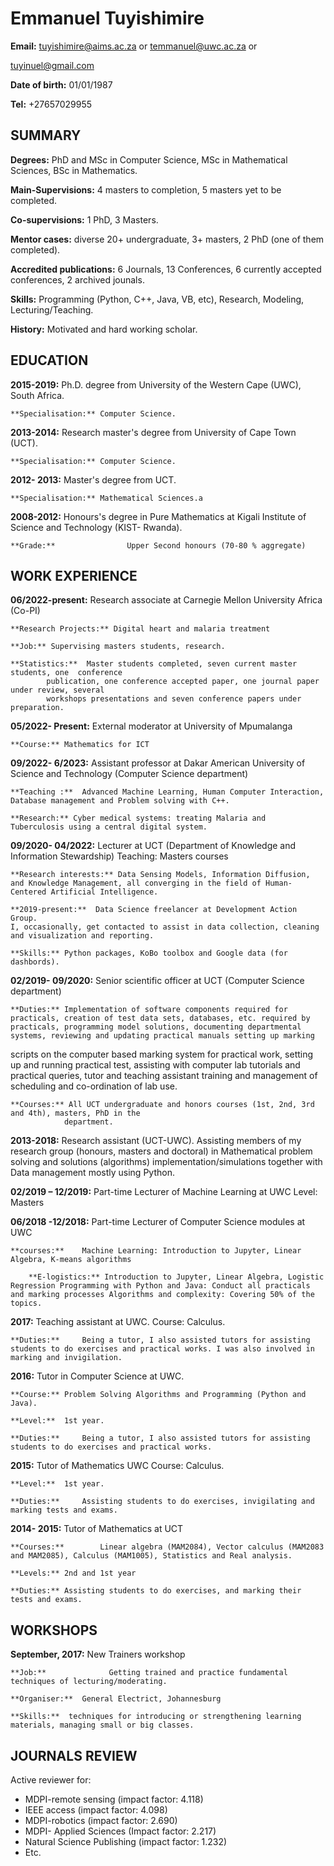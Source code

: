 # Emmanuel Tuyishimire 

**Email:** tuyishimire@aims.ac.za or temmanuel@uwc.ac.za or 

tuyinuel@gmail.com

**Date of birth:** 01/01/1987

**Tel:** +27657029955

## SUMMARY

**Degrees:** PhD and  MSc in Computer Science, MSc in Mathematical Sciences, BSc in Mathematics.

**Main-Supervisions:** 4 masters to completion, 5 masters yet to be completed.

**Co-supervisions:** 1 PhD,  3 Masters.

**Mentor cases:** diverse 20+  undergraduate, 3+  masters, 2 PhD (one of them completed).

**Accredited publications:**  6 Journals, 13 Conferences, 6 currently accepted conferences,  2 archived jounals.

**Skills:** Programming (Python, C++, Java, VB, etc), Research, Modeling, Lecturing/Teaching. 

**History:** Motivated and hard working scholar.

## EDUCATION

**2015-2019:**	Ph.D. degree from University of the Western Cape (UWC), South Africa.

	**Specialisation:**	Computer Science.


**2013-2014:**      Research master's degree from University of Cape Town (UCT).

	**Specialisation:**	Computer Science.

**2012- 2013:**	Master's degree from UCT.

	**Specialisation:**	Mathematical Sciences.a

**2008-2012:**	Honours's degree in Pure Mathematics at Kigali Institute
of Science and Technology (KIST- Rwanda).

	**Grade:**                Upper Second honours (70-80 % aggregate)

## WORK EXPERIENCE

**06/2022-present:** Research associate  at Carnegie Mellon University Africa (Co-PI)

	**Research Projects:** Digital heart and malaria treatment
 
	**Job:** Supervising masters students, research. 
 
	**Statistics:**  Master students completed, seven current master students, one  conference
            publication, one conference accepted paper, one journal paper under review, several
            workshops presentations and seven conference papers under preparation.

**05/2022- Present:** External moderator at University of Mpumalanga

	**Course:** Mathematics for ICT

**09/2022- 6/2023:** Assistant professor at Dakar American University of Science and Technology  (Computer Science department) 

	**Teaching :**  Advanced Machine Learning, Human Computer Interaction, Database management and Problem solving with C++. 
 
	**Research:** Cyber medical systems: treating Malaria and  Tuberculosis using a central digital system.

**09/2020- 04/2022:** Lecturer at UCT (Department of Knowledge and Information Stewardship) Teaching: Masters courses 

	**Research interests:** Data Sensing Models, Information Diffusion, and Knowledge Management, all converging in the field of Human-Centered Artificial Intelligence.

	**2019-present:**  Data Science freelancer at Development Action Group.
	I, occasionally, get contacted to assist in data collection, cleaning and visualization and reporting.
 
	**Skills:** Python packages, KoBo toolbox and Google data (for dashbords).

**02/2019- 09/2020:** Senior scientific officer at UCT (Computer Science department)

	**Duties:** Implementation of software components required for practicals, creation of test data sets, databases, etc. required by practicals, programming model solutions, documenting departmental systems, reviewing and updating practical manuals setting up marking
scripts on the computer based marking system for practical work, setting up and running practical test, assisting with computer lab tutorials and practical queries, tutor and teaching assistant training and management of scheduling and co-ordination of lab use.

	**Courses:** All UCT undergraduate and honors courses (1st, 2nd, 3rd and 4th), masters, PhD in the 
                department.
		
**2013-2018:**	Research assistant (UCT-UWC).
Assisting members of my research group (honours, masters and doctoral) in Mathematical problem solving and solutions (algorithms) implementation/simulations together with Data management mostly using Python.

**02/2019 – 12/2019:** Part-time Lecturer of Machine Learning at UWC Level: Masters

**06/2018 -12/2018:** Part-time Lecturer of Computer Science modules at UWC

	**courses:**	Machine Learning: Introduction to Jupyter, Linear Algebra, K-means algorithms

		**E-logistics:** Introduction to Jupyter, Linear Algebra, Logistic Regression Programming with Python and Java: Conduct all practicals and marking processes Algorithms and complexity: Covering 50% of the topics.

**2017:**		Teaching assistant at UWC. Course:		Calculus.

	**Duties:**		Being a tutor, I also assisted tutors for assisting students to do exercises and practical works. I was also involved in marking and invigilation.

**2016:**	Tutor in Computer Science at UWC.

	**Course:**	Problem Solving Algorithms and Programming (Python and Java).

	**Level:**	1st year.

	**Duties:**		Being a tutor, I also assisted tutors for assisting students to do exercises and practical works.

**2015:**		Tutor of Mathematics UWC Course:	Calculus.

	**Level:**	1st year.

	**Duties:**		Assisting students to do exercises, invigilating and marking tests and exams.

**2014- 2015:**	Tutor of Mathematics at UCT

	**Courses:**		Linear algebra (MAM2084), Vector calculus (MAM2083 and MAM2085), Calculus (MAM1005), Statistics and Real analysis.

	**Levels:**	2nd and 1st year

	**Duties:**	Assisting students to do exercises, and marking their tests and exams.

## WORKSHOPS

**September, 2017:**	New Trainers workshop

	**Job:**              Getting trained and practice fundamental techniques of lecturing/moderating.

	**Organiser:**  General Electrict, Johannesburg

	**Skills:**	 techniques for introducing or strengthening learning materials, managing small or big classes.


## JOURNALS REVIEW

Active reviewer for:

   -  MDPI-remote sensing (impact factor: 4.118)
   - IEEE access (impact factor: 4.098)
   -  MDPI-robotics (impact factor: 2.690)
   - MDPI- Applied Sciences (Impact factor: 2.217)
   -  Natural Science Publishing (impact factor: 1.232)
   -   Etc.



